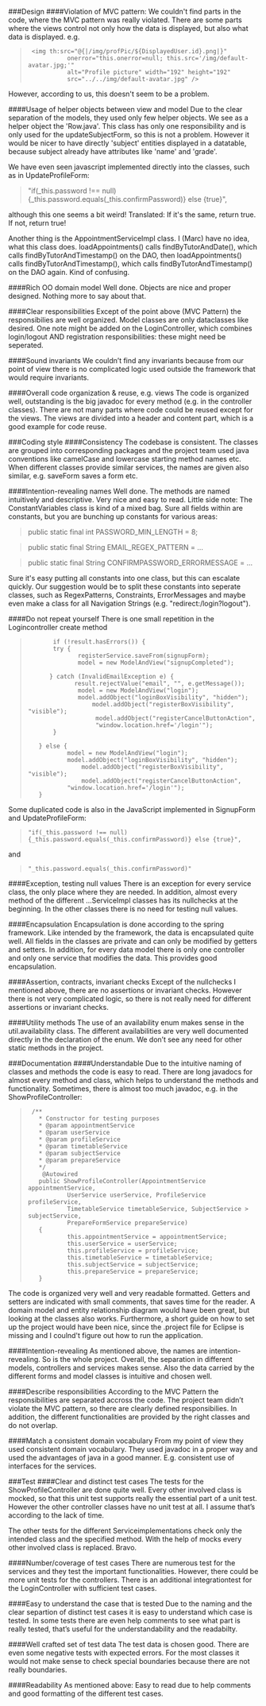 ###Design
####Violation of MVC pattern:
We couldn't find parts in the code, where the MVC pattern was really violated. There are some parts where the views control not only how the data is displayed, but also what data is displayed.
e.g.
>      <img th:src="@{|/img/profPic/${DisplayedUser.id}.png|}"
>                onerror="this.onerror=null; this.src='/img/default-avatar.jpg;'"
>                alt="Profile picture" width="192" height="192"
>                src="../../img/default-avatar.jpg" />

However, according to us, this doesn't seem to be a problem.

####Usage of helper objects between view and model
Due to the clear separation of the models, they used only few helper objects. We see as a helper object the 'Row.java'. This class has only one responsibility and is only used for the updateSubjectForm, so this is not a problem. However it would be nicer to have directly 'subject' entities displayed in a datatable, because subject already have attributes like 'name' and 'grade'.

We have even seen javascript implemented directly into the classes, such as in UpdateProfileForm:
>   "if(_this.password !== null) {_this.password.equals(_this.confirmPassword)} else {true}", 

although this one seems a bit weird! Translated: If it's the same, return true. If not, return true! 

Another thing is the AppointmentServiceImpl class. I (Marc) have no idea, what this class does. loadAppointments() calls findByTutorAndDate(), which calls findByTutorAndTimestamp() on the DAO, then loadAppointments() calls findByTutorAndTimestamp(), which calls findByTutorAndTimestamp() on the DAO again. Kind of confusing. 

####Rich OO domain model
Well done. Objects are nice and proper designed. Nothing more to say about that.

####Clear responsibilities
Except of the point above (MVC Pattern) the responsibilies are well organized. Model classes are only dataclasses like desired. One note might be added on the LoginController, which combines login/logout AND registration responsibilities: these might need be seperated.

####Sound invariants
We couldn’t find any invariants because from our point of view there is no complicated logic used outside the framework that would require invariants.

####Overall code organization & reuse, e.g. views
The code is organized well, outstanding is the big javadoc for every method (e.g. in the controller classes). There are not many parts where code could be reused except for the views. The views are divided into a header and content part, which is a good example for code reuse.

###Coding style
####Consistency
The codebase is consistent. The classes are grouped into corresponding packages and the project team used java conventions like camelCase and lowercase starting method names etc.
When different classes provide similar services, the names are given also similar, e.g. saveForm saves a form etc.

####Intention-revealing names
Well done. The methods are named intuitively and descriptive. Very nice and easy to read. Little side note: The  ConstantVariables class is kind of a mixed bag. Sure all fields within are constants, but you are bunching up constants for various areas: 

> public static final int PASSWORD_MIN_LENGTH = 8;

> public static final String EMAIL_REGEX_PATTERN =  ...

> public static final String CONFIRMPASSWORD_ERRORMESSAGE = ...

Sure it's easy putting all constants into one class, but this can escalate quickly. Our suggestion would be to split these constants into seperate classes, such as RegexPatterns, Constraints, ErrorMessages and maybe even make a class for all Navigation Strings (e.g. "redirect:/login?logout").

####Do not repeat yourself
There is one small repetition in the Logincontroller create method


>            if (!result.hasErrors()) {
>            try {
>                   registerService.saveFrom(signupForm);
>                   model = new ModelAndView("signupCompleted");
>                  
>           } catch (InvalidEmailException e) {
>                  result.rejectValue("email", "", e.getMessage());
>                   model = new ModelAndView("login");
>                   model.addObject("loginBoxVisibility", "hidden");
>                       model.addObject("registerBoxVisibility", "visible");
>                        model.addObject("registerCancelButtonAction",
>                        "window.location.href='/login'");
>            }
>
>        } else {
>                model = new ModelAndView("login");
>                model.addObject("loginBoxVisibility", "hidden");
>                    model.addObject("registerBoxVisibility", "visible");
>                    model.addObject("registerCancelButtonAction",
>                "window.location.href='/login'");
>        }           
  
Some duplicated code is also in the JavaScript implemented in SignupForm and UpdateProfileForm:
>     "if(_this.password !== null) {_this.password.equals(_this.confirmPassword)} else {true}", 

and

>     "_this.password.equals(_this.confirmPassword)"

####Exception, testing null values
There is an exception for every service class, the only place where they are needed.
In addition, almost every method of the different ...ServiceImpl classes has its nullchecks at the beginning. In the other classes there is no need for testing null values.

####Encapsulation
Encapsulation is done according to the spring framework. Like intended by the framework, the data is encapsulated quite well. All fields in the classes are private and can only be modified by getters and setters. In addition, for every data model there is only one controller and only one service that modifies the data. This provides good encapsulation.

####Assertion, contracts, invariant checks
Except of the nullchecks I mentioned above, there are no assertions or invariant checks. However there is not very complicated logic, so there is not really need for different assertions or invariant checks.

####Utility methods
The use of an availability enum makes sense in the util.availability class. The different availabilities are very well documented directly in the declaration of the enum. We don’t see any need for other static methods in the project.

###Documentation
####Understandable
Due to the intuitive naming of classes and methods the code is easy to read. There are long javadocs for almost every method and class, which helps to understand the methods and functionality. Sometimes, there is almost too much javadoc, e.g. in the ShowProfileController:
>      /**
>        * Constructor for testing purposes
>        * @param appointmentService
>        * @param userService
>        * @param profileService
>        * @param timetableService
>        * @param subjectService
>        * @param prepareService
>        */
>         @Autowired
>        public ShowProfileController(AppointmentService appointmentService,
>                UserService userService, ProfileService profileService,
>                TimetableService timetableService, SubjectService >  subjectService,
>                PrepareFormService prepareService)
>        {
>                this.appointmentService = appointmentService;
>                this.userService = userService;
>                this.profileService = profileService;
>                this.timetableService = timetableService;
>                this.subjectService = subjectService;
>                this.prepareService = prepareService;
>        }

The code is organized very well and very readable formatted. Getters and setters are indicated with small comments, that saves time for the reader. A domain model and entity relationship diagram would have been great, but looking at the classes also works. Furthermore, a short guide on how to set up the project would have been nice, since the .project file for Eclipse is missing and I coulnd't figure out how to run the application. 

####Intention-revealing
As mentioned above, the names are intention-revealing. So is the whole project. Overall, the separation in different models, controllers and services makes sense. Also the data carried by the different forms and model classes is intuitive and chosen well. 

####Describe responsibilities
According to the MVC Pattern the responsibilities are separated accross the code. The project team didn’t violate the MVC pattern, so there are clearly defined responsibilies. In addition, the different functionalities are provided by the right classes and do not overlap.

####Match a consistent domain vocabulary
From my point of view they used consistent domain vocabulary. They used javadoc in a proper way and used the advantages of java in a good manner. E.g. consistent use of interfaces for the services. 

###Test
####Clear and distinct test cases
The tests for the ShowProfileController are done quite well. Every other involved class is mocked, so that this unit test supports really the essential part of a unit test.
However the other controller classes have no unit test at all. I assume that’s according to the lack of time.

The other tests for the different Serviceimplementations check only the intended class and the specified method. With the help of mocks every other involved class is replaced. Bravo.

####Number/coverage of test cases
There are numerous test for the services and they test the important functionalities. However, there could be more unit tests for the controllers.
There is an additional integrationtest for the LoginController with sufficient test cases.

####Easy to understand the case that is tested
Due to the naming and the clear separtion of distinct test cases it is easy to understand which case is tested. In some tests there are even help comments to see what part is really tested, that’s useful for the understandability and the readabilty.

####Well crafted set of test data
The test data is chosen good. There are even some negative tests with expected errors. For the most classes it would not make sense to check special boundaries because there are not really boundaries. 

####Readability
As mentioned above: Easy to read due to help comments and good formatting of the different test cases.

